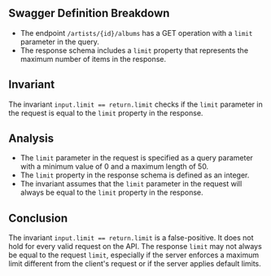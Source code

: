## Swagger Definition Breakdown
- The endpoint `/artists/{id}/albums` has a GET operation with a `limit` parameter in the query.
- The response schema includes a `limit` property that represents the maximum number of items in the response.

## Invariant
The invariant `input.limit == return.limit` checks if the `limit` parameter in the request is equal to the `limit` property in the response.

## Analysis
- The `limit` parameter in the request is specified as a query parameter with a minimum value of 0 and a maximum length of 50.
- The `limit` property in the response schema is defined as an integer.
- The invariant assumes that the `limit` parameter in the request will always be equal to the `limit` property in the response.

## Conclusion
The invariant `input.limit == return.limit` is a false-positive. It does not hold for every valid request on the API. The response `limit` may not always be equal to the request `limit`, especially if the server enforces a maximum limit different from the client's request or if the server applies default limits.

